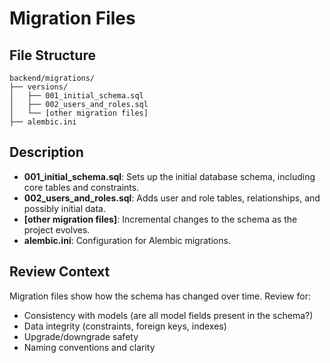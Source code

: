 # Migration Files

## File Structure

```plaintext
backend/migrations/
├── versions/
│   ├── 001_initial_schema.sql
│   ├── 002_users_and_roles.sql
│   └── [other migration files]
├── alembic.ini
```

## Description
- **001_initial_schema.sql**: Sets up the initial database schema, including core tables and constraints.
- **002_users_and_roles.sql**: Adds user and role tables, relationships, and possibly initial data.
- **[other migration files]**: Incremental changes to the schema as the project evolves.
- **alembic.ini**: Configuration for Alembic migrations.

## Review Context
Migration files show how the schema has changed over time. Review for:
- Consistency with models (are all model fields present in the schema?)
- Data integrity (constraints, foreign keys, indexes)
- Upgrade/downgrade safety
- Naming conventions and clarity 